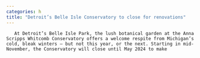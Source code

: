 ```yaml
---
categories: h
title: "Detroit’s Belle Isle Conservatory to close for renovations"
---
```


      
      

      
       At Detroit’s Belle Isle Park, the lush botanical garden at the Anna Scripps Whitcomb Conservatory offers a welcome respite from Michigan’s cold, bleak winters — but not this year, or the next. Starting in mid-November, the Conservatory will close until May 2024 to make 